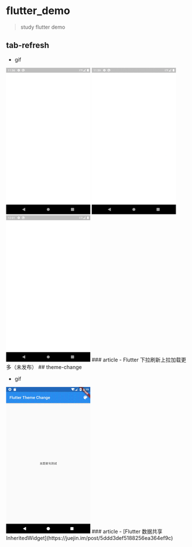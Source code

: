 # flutter_demo
> study flutter demo

## tab-refresh 
- gif
<img src="https://github.com/maoqitian/MaoMdPhoto/raw/master/flutter/refreshPage/loadingdata.gif"  height="400" width="230">

<img src="https://github.com/maoqitian/MaoMdPhoto/raw/master/flutter/refreshPage/loadingerror.gif"  height="400" width="230">

<img src="https://github.com/maoqitian/MaoMdPhoto/raw/master/flutter/refreshPage/noloadmore.gif"  height="400" width="230">
### article
- Flutter 下拉刷新上拉加载更多（未发布）
##  theme-change

- gif 

<img src="https://raw.githubusercontent.com/maoqitian/MaoMdPhoto/master/flutter/InheritedWidget/theme-change.gif"  height="400" width="230">
### article
- [Flutter 数据共享 InheritedWidget](https://juejin.im/post/5ddd3def5188256ea364ef9c)